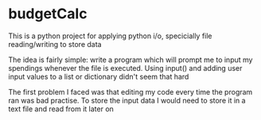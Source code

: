 # budgetCalc

This is a python project for applying python i/o, specicially file reading/writing to store data

The idea is fairly simple: write a program which will prompt me to input my spendings whenever the file is executed. Using input() and adding user input values to a list or dictionary didn't seem that hard


The first problem I faced was that editing my code every time the program ran was bad practise. To store the input data I would need to store it in a text file and read from it later on 

